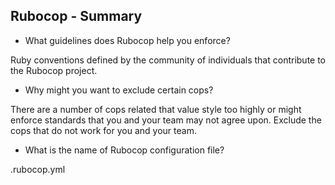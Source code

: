 ## Rubocop - Summary

* What guidelines does Rubocop help you enforce?

Ruby conventions defined by the community of individuals that contribute to the Rubocop project.

* Why might you want to exclude certain cops?

There are a number of cops related that value style too highly or might enforce standards that you and your team  may not agree upon. Exclude the cops that do not work for you and your team.

* What is the name of Rubocop configuration file?

.rubocop.yml
